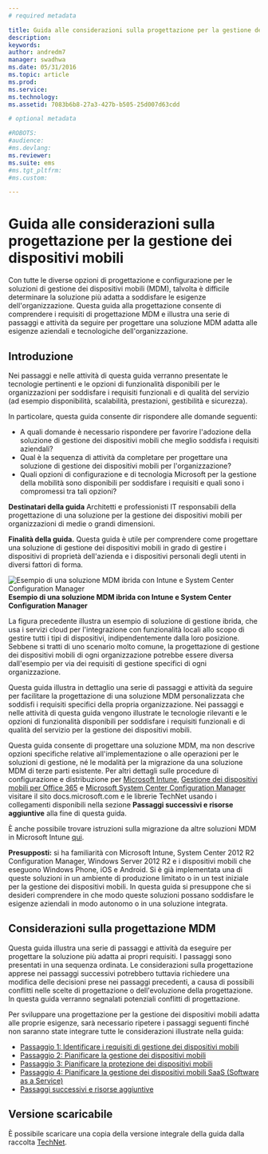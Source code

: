 ```yaml
---
# required metadata

title: Guida alle considerazioni sulla progettazione per la gestione dei dispositivi mobili
description:
keywords:
author: andredm7
manager: swadhwa
ms.date: 05/31/2016
ms.topic: article
ms.prod:
ms.service:
ms.technology:
ms.assetid: 7083b6b8-27a3-427b-b505-25d007d63cdd

# optional metadata

#ROBOTS:
#audience:
#ms.devlang:
ms.reviewer: 
ms.suite: ems
#ms.tgt_pltfrm:
#ms.custom:

---
```


# Guida alle considerazioni sulla progettazione per la gestione dei dispositivi mobili

Con tutte le diverse opzioni di progettazione e configurazione per le soluzioni di gestione dei dispositivi mobili (MDM), talvolta è difficile determinare la soluzione più adatta a soddisfare le esigenze dell'organizzazione. Questa guida alla progettazione consente di comprendere i requisiti di progettazione MDM e illustra una serie di passaggi e attività da seguire per progettare una soluzione MDM adatta alle esigenze aziendali e tecnologiche dell'organizzazione. 

## Introduzione

Nei passaggi e nelle attività di questa guida verranno presentate le tecnologie pertinenti e le opzioni di funzionalità disponibili per le organizzazioni per soddisfare i requisiti funzionali e di qualità del servizio (ad esempio disponibilità, scalabilità, prestazioni, gestibilità e sicurezza).

In particolare, questa guida consente dir rispondere alle domande seguenti:

- A quali domande è necessario rispondere per favorire l'adozione della soluzione di gestione dei dispositivi mobili che meglio soddisfa i requisiti aziendali?
- Qual è la sequenza di attività da completare per progettare una soluzione di gestione dei dispositivi mobili per l'organizzazione?
- Quali opzioni di configurazione e di tecnologia Microsoft per la gestione della mobilità sono disponibili per soddisfare i requisiti e quali sono i compromessi tra tali opzioni?

**Destinatari della guida** Architetti e professionisti IT responsabili della progettazione di una soluzione per la gestione dei dispositivi mobili per organizzazioni di medie o grandi dimensioni.

**Finalità della guida.** Questa guida è utile per comprendere come progettare una soluzione di gestione dei dispositivi mobili in grado di gestire i dispositivi di proprietà dell'azienda e i dispositivi personali degli utenti in diversi fattori di forma.

![Esempio di una soluzione MDM ibrida con Intune e System Center Configuration Manager](./media/MDM_Figure_01.png)
**Esempio di una soluzione MDM ibrida con Intune e System Center Configuration Manager**

La figura precedente illustra un esempio di soluzione di gestione ibrida, che usa i servizi cloud per l'integrazione con funzionalità locali allo scopo di gestire tutti i tipi di dispositivi, indipendentemente dalla loro posizione. Sebbene si tratti di uno scenario molto comune, la progettazione di gestione dei dispositivi mobili di ogni organizzazione potrebbe essere diversa dall'esempio per via dei requisiti di gestione specifici di ogni organizzazione.
 
Questa guida illustra in dettaglio una serie di passaggi e attività da seguire per facilitare la progettazione di una soluzione MDM personalizzata che soddisfi i requisiti specifici della propria organizzazione. Nei passaggi e nelle attività di questa guida vengono illustrate le tecnologie rilevanti e le opzioni di funzionalità disponibili per soddisfare i requisiti funzionali e di qualità del servizio per la gestione dei dispositivi mobili. 

Questa guida consente di progettare una soluzione MDM, ma non descrive opzioni specifiche relative all'implementazione o alle operazioni per le soluzioni di gestione, né le modalità per la migrazione da una soluzione MDM di terze parti esistente. Per altri dettagli sulle procedure di configurazione e distribuzione per [Microsoft Intune](/Intune/), [Gestione dei dispositivi mobili per Office 365](https://technet.microsoft.com/library/ms.o365.cc.devicepolicy.aspx) e [Microsoft System Center Configuration Manager](https://technet.microsoft.com/library/cc507089.aspx) visitare il sito docs.microsoft.com e le librerie TechNet usando i collegamenti disponibili nella sezione **Passaggi successivi e risorse aggiuntive** alla fine di questa guida.

È anche possibile trovare istruzioni sulla migrazione da altre soluzioni MDM in Microsoft Intune [qui](https://blogs.technet.microsoft.com/intunesupport/2016/02/10/new-guide-on-how-to-migrate-from-other-mdm-technologies-to-microsoft-intune/).

**Presupposti:** si ha familiarità con Microsoft Intune, System Center 2012 R2 Configuration Manager, Windows Server 2012 R2 e i dispositivi mobili che eseguono Windows Phone, iOS e Android. Si è già implementata una di queste soluzioni in un ambiente di produzione limitato o in un test iniziale per la gestione dei dispositivi mobili. In questa guida si presuppone che si desideri comprendere in che modo queste soluzioni possano soddisfare le esigenze aziendali in modo autonomo o in una soluzione integrata.

## Considerazioni sulla progettazione MDM
Questa guida illustra una serie di passaggi e attività da eseguire per progettare la soluzione più adatta ai propri requisiti. I passaggi sono presentati in una sequenza ordinata. Le considerazioni sulla progettazione apprese nei passaggi successivi potrebbero tuttavia richiedere una modifica delle decisioni prese nei passaggi precedenti, a causa di possibili conflitti nelle scelte di progettazione o dell'evoluzione della progettazione. In questa guida verranno segnalati potenziali conflitti di progettazione.

Per sviluppare una progettazione per la gestione dei dispositivi mobili adatta alle proprie esigenze, sarà necessario ripetere i passaggi seguenti finché non saranno state integrare tutte le considerazioni illustrate nella guida: 

- [Passaggio 1: Identificare i requisiti di gestione dei dispositivi mobili](mdm-step-1-identify-your-mobile-device-management-requirements.md)
- [Passaggio 2: Pianificare la gestione dei dispositivi mobili](mdm-step-2-plan-for-mobile-device-management.md)
- [Passaggio 3: Pianificare la protezione dei dispositivi mobili](mdm-step-3-plan-enhancing-mobile-devices-protection.md)
- [Passaggio 4: Pianificare la gestione dei dispositivi mobili SaaS (Software as a Service)](mdm-step-4-plan-for-software-as-a-service-mobile-device-management.md)
- [Passaggi successivi e risorse aggiuntive](mdm-next-steps-and-additional-resources.md)
        
## Versione scaricabile
È possibile scaricare una copia della versione integrale della guida dalla raccolta [TechNet](https://gallery.technet.microsoft.com/Mobile-Device-Management-7d401582).


<!--HONumber=Jun16_HO1-->


